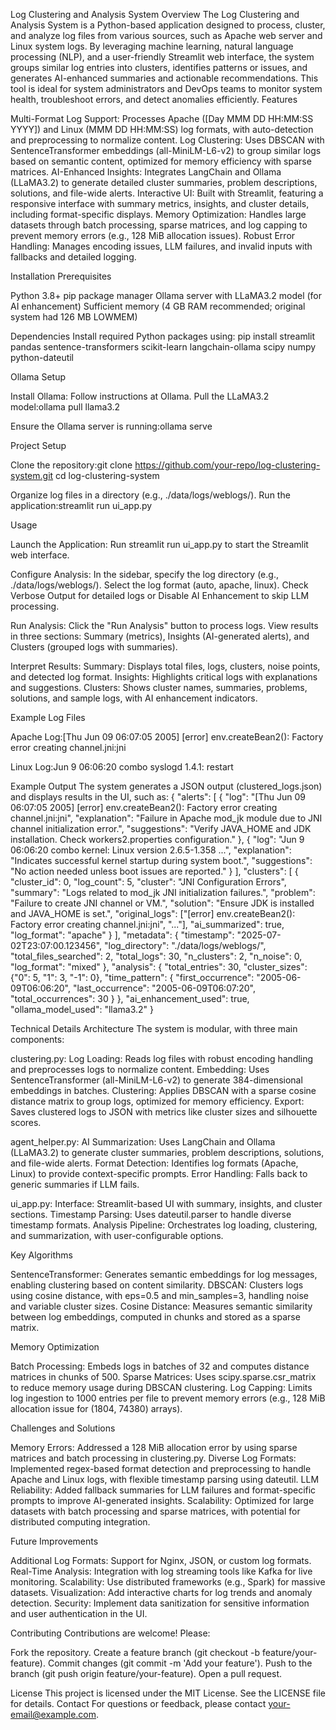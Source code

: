 Log Clustering and Analysis System
Overview
The Log Clustering and Analysis System is a Python-based application designed to process, cluster, and analyze log files from various sources, such as Apache web server and Linux system logs. By leveraging machine learning, natural language processing (NLP), and a user-friendly Streamlit web interface, the system groups similar log entries into clusters, identifies patterns or issues, and generates AI-enhanced summaries and actionable recommendations. This tool is ideal for system administrators and DevOps teams to monitor system health, troubleshoot errors, and detect anomalies efficiently.
Features

Multi-Format Log Support: Processes Apache ([Day MMM DD HH:MM:SS YYYY]) and Linux (MMM DD HH:MM:SS) log formats, with auto-detection and preprocessing to normalize content.
Log Clustering: Uses DBSCAN with SentenceTransformer embeddings (all-MiniLM-L6-v2) to group similar logs based on semantic content, optimized for memory efficiency with sparse matrices.
AI-Enhanced Insights: Integrates LangChain and Ollama (LLaMA3.2) to generate detailed cluster summaries, problem descriptions, solutions, and file-wide alerts.
Interactive UI: Built with Streamlit, featuring a responsive interface with summary metrics, insights, and cluster details, including format-specific displays.
Memory Optimization: Handles large datasets through batch processing, sparse matrices, and log capping to prevent memory errors (e.g., 128 MiB allocation issues).
Robust Error Handling: Manages encoding issues, LLM failures, and invalid inputs with fallbacks and detailed logging.

Installation
Prerequisites

Python 3.8+
pip package manager
Ollama server with LLaMA3.2 model (for AI enhancement)
Sufficient memory (4 GB RAM recommended; original system had 126 MB LOWMEM)

Dependencies
Install required Python packages using:
pip install streamlit pandas sentence-transformers scikit-learn langchain-ollama scipy numpy python-dateutil

Ollama Setup

Install Ollama: Follow instructions at Ollama.
Pull the LLaMA3.2 model:ollama pull llama3.2


Ensure the Ollama server is running:ollama serve



Project Setup

Clone the repository:git clone https://github.com/your-repo/log-clustering-system.git
cd log-clustering-system


Organize log files in a directory (e.g., ./data/logs/weblogs/).
Run the application:streamlit run ui_app.py



Usage

Launch the Application:
Run streamlit run ui_app.py to start the Streamlit web interface.


Configure Analysis:
In the sidebar, specify the log directory (e.g., ./data/logs/weblogs/).
Select the log format (auto, apache, linux).
Check Verbose Output for detailed logs or Disable AI Enhancement to skip LLM processing.


Run Analysis:
Click the "Run Analysis" button to process logs.
View results in three sections: Summary (metrics), Insights (AI-generated alerts), and Clusters (grouped logs with summaries).


Interpret Results:
Summary: Displays total files, logs, clusters, noise points, and detected log format.
Insights: Highlights critical logs with explanations and suggestions.
Clusters: Shows cluster names, summaries, problems, solutions, and sample logs, with AI enhancement indicators.



Example Log Files

Apache Log:[Thu Jun 09 06:07:05 2005] [error] env.createBean2(): Factory error creating channel.jni:jni


Linux Log:Jun  9 06:06:20 combo syslogd 1.4.1: restart



Example Output
The system generates a JSON output (clustered_logs.json) and displays results in the UI, such as:
{
  "alerts": [
    {
      "log": "[Thu Jun 09 06:07:05 2005] [error] env.createBean2(): Factory error creating channel.jni:jni",
      "explanation": "Failure in Apache mod_jk module due to JNI channel initialization error.",
      "suggestions": "Verify JAVA_HOME and JDK installation. Check workers2.properties configuration."
    },
    {
      "log": "Jun  9 06:06:20 combo kernel: Linux version 2.6.5-1.358 ...",
      "explanation": "Indicates successful kernel startup during system boot.",
      "suggestions": "No action needed unless boot issues are reported."
    }
  ],
  "clusters": [
    {
      "cluster_id": 0,
      "log_count": 5,
      "cluster": "JNI Configuration Errors",
      "summary": "Logs related to mod_jk JNI initialization failures.",
      "problem": "Failure to create JNI channel or VM.",
      "solution": "Ensure JDK is installed and JAVA_HOME is set.",
      "original_logs": ["[error] env.createBean2(): Factory error creating channel.jni:jni", "..."],
      "ai_summarized": true,
      "log_format": "apache"
    }
  ],
  "metadata": {
    "timestamp": "2025-07-02T23:07:00.123456",
    "log_directory": "./data/logs/weblogs/",
    "total_files_searched": 2,
    "total_logs": 30,
    "n_clusters": 2,
    "n_noise": 0,
    "log_format": "mixed"
  },
  "analysis": {
    "total_entries": 30,
    "cluster_sizes": {"0": 5, "1": 3, "-1": 0},
    "time_pattern": {
      "first_occurrence": "2005-06-09T06:06:20",
      "last_occurrence": "2005-06-09T06:07:20",
      "total_occurrences": 30
    }
  },
  "ai_enhancement_used": true,
  "ollama_model_used": "llama3.2"
}

Technical Details
Architecture
The system is modular, with three main components:

clustering.py:
Log Loading: Reads log files with robust encoding handling and preprocesses logs to normalize content.
Embedding: Uses SentenceTransformer (all-MiniLM-L6-v2) to generate 384-dimensional embeddings in batches.
Clustering: Applies DBSCAN with a sparse cosine distance matrix to group logs, optimized for memory efficiency.
Export: Saves clustered logs to JSON with metrics like cluster sizes and silhouette scores.


agent_helper.py:
AI Summarization: Uses LangChain and Ollama (LLaMA3.2) to generate cluster summaries, problem descriptions, solutions, and file-wide alerts.
Format Detection: Identifies log formats (Apache, Linux) to provide context-specific prompts.
Error Handling: Falls back to generic summaries if LLM fails.


ui_app.py:
Interface: Streamlit-based UI with summary, insights, and cluster sections.
Timestamp Parsing: Uses dateutil.parser to handle diverse timestamp formats.
Analysis Pipeline: Orchestrates log loading, clustering, and summarization, with user-configurable options.



Key Algorithms

SentenceTransformer: Generates semantic embeddings for log messages, enabling clustering based on content similarity.
DBSCAN: Clusters logs using cosine distance, with eps=0.5 and min_samples=3, handling noise and variable cluster sizes.
Cosine Distance: Measures semantic similarity between log embeddings, computed in chunks and stored as a sparse matrix.

Memory Optimization

Batch Processing: Embeds logs in batches of 32 and computes distance matrices in chunks of 500.
Sparse Matrices: Uses scipy.sparse.csr_matrix to reduce memory usage during DBSCAN clustering.
Log Capping: Limits log ingestion to 1000 entries per file to prevent memory errors (e.g., 128 MiB allocation issue for (1804, 74380) arrays).

Challenges and Solutions

Memory Errors: Addressed a 128 MiB allocation error by using sparse matrices and batch processing in clustering.py.
Diverse Log Formats: Implemented regex-based format detection and preprocessing to handle Apache and Linux logs, with flexible timestamp parsing using dateutil.
LLM Reliability: Added fallback summaries for LLM failures and format-specific prompts to improve AI-generated insights.
Scalability: Optimized for large datasets with batch processing and sparse matrices, with potential for distributed computing integration.

Future Improvements

Additional Log Formats: Support for Nginx, JSON, or custom log formats.
Real-Time Analysis: Integration with log streaming tools like Kafka for live monitoring.
Scalability: Use distributed frameworks (e.g., Spark) for massive datasets.
Visualization: Add interactive charts for log trends and anomaly detection.
Security: Implement data sanitization for sensitive information and user authentication in the UI.

Contributing
Contributions are welcome! Please:

Fork the repository.
Create a feature branch (git checkout -b feature/your-feature).
Commit changes (git commit -m 'Add your feature').
Push to the branch (git push origin feature/your-feature).
Open a pull request.

License
This project is licensed under the MIT License. See the LICENSE file for details.
Contact
For questions or feedback, please contact your-email@example.com.

